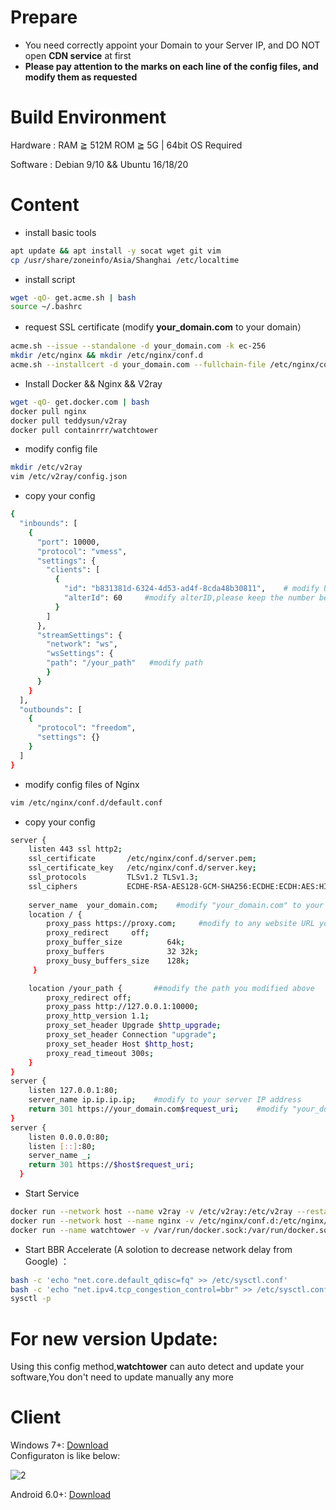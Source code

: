 # Prepare
- You need correctly appoint your Domain to your Server IP, and DO NOT open **CDN service** at first
- **Please pay attention to the marks on each line of the config files, and modify them as requested**
# Build Environment
Hardware : RAM ≧ 512M ROM ≧ 5G | 64bit OS Required			

Software : Debian 9/10 && Ubuntu 16/18/20
# Content
- install basic tools
```bash
apt update && apt install -y socat wget git vim     
cp /usr/share/zoneinfo/Asia/Shanghai /etc/localtime
```
- install script  
```bash
wget -qO- get.acme.sh | bash 
source ~/.bashrc
```
- request SSL certificate (modify **your_domain.com** to your domain）
```bash
acme.sh --issue --standalone -d your_domain.com -k ec-256
mkdir /etc/nginx && mkdir /etc/nginx/conf.d
acme.sh --installcert -d your_domain.com --fullchain-file /etc/nginx/conf.d/server.pem --key-file /etc/nginx/conf.d/server.key --ecc
```
- Install Docker && Nginx && V2ray
```bash
wget -qO- get.docker.com | bash
docker pull nginx
docker pull teddysun/v2ray
docker pull containrrr/watchtower
```
- modify config file 
```bash
mkdir /etc/v2ray
vim /etc/v2ray/config.json
```
- copy your config  
```bash
{
  "inbounds": [
    {
      "port": 10000,
      "protocol": "vmess",
      "settings": {
        "clients": [
          {
            "id": "b831381d-6324-4d53-ad4f-8cda48b30811",    # modify UUID,you can generate one from https://www.uuidgenerator.net/
            "alterId": 60     #modify alterID,please keep the number between 0~300
          }
        ]
      },
      "streamSettings": {
        "network": "ws",
        "wsSettings": {
        "path": "/your_path"   #modify path
        }
      }
    }
  ],
  "outbounds": [
    {
      "protocol": "freedom",
      "settings": {}
    }
  ]
}
```
- modify config files of Nginx 
```bash
vim /etc/nginx/conf.d/default.conf
```
- copy your config  
```bash
server {
    listen 443 ssl http2;                                                       
    ssl_certificate       /etc/nginx/conf.d/server.pem;  
    ssl_certificate_key   /etc/nginx/conf.d/server.key;
    ssl_protocols         TLSv1.2 TLSv1.3;                    
    ssl_ciphers           ECDHE-RSA-AES128-GCM-SHA256:ECDHE:ECDH:AES:HIGH:!NULL:!aNULL:!MD5:!ADH:!RC4:!DH:!DHE;
    
    server_name  your_domain.com;    #modify "your_domain.com" to your domain
    location / {
        proxy_pass https://proxy.com;     #modify to any website URL you want to disguise
        proxy_redirect     off;
        proxy_buffer_size          64k; 
        proxy_buffers              32 32k; 
        proxy_busy_buffers_size    128k;
     }

    location /your_path {       ##modify the path you modified above 
        proxy_redirect off;
        proxy_pass http://127.0.0.1:10000;
        proxy_http_version 1.1;
        proxy_set_header Upgrade $http_upgrade;
        proxy_set_header Connection "upgrade";
        proxy_set_header Host $http_host;
        proxy_read_timeout 300s;
    }
}
server {
    listen 127.0.0.1:80;
    server_name ip.ip.ip.ip;    #modify to your server IP address
    return 301 https://your_domain.com$request_uri;    #modify "your_domain.com" to your domain
}
server {
    listen 0.0.0.0:80;
    listen [::]:80;
    server_name _;
    return 301 https://$host$request_uri;
  }
```
- Start Service  
```bash 
docker run --network host --name v2ray -v /etc/v2ray:/etc/v2ray --restart=always -d teddysun/v2ray
docker run --network host --name nginx -v /etc/nginx/conf.d:/etc/nginx/conf.d --restart=always -d nginx
docker run --name watchtower -v /var/run/docker.sock:/var/run/docker.sock --restart unless-stopped -d containrrr/watchtower --cleanup
```
- Start BBR Accelerate (A solotion to decrease network delay from Google) ：
```bash
bash -c 'echo "net.core.default_qdisc=fq" >> /etc/sysctl.conf'
bash -c 'echo "net.ipv4.tcp_congestion_control=bbr" >> /etc/sysctl.conf'
sysctl -p
```
# For new version Update:
Using this config method,**watchtower** can auto detect and update your software,You don't need to update manually any more

# Client
Windows 7+: [Download](https://github.com/2dust/v2rayN/releases)    
Configuraton is like below:   


![2](https://github.com/charlieethan/firewall-proxy/blob/master/photos/1.jpg)


Android 6.0+: [Download](https://github.com/2dust/v2rayNG/releases) 
